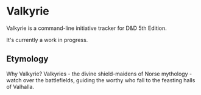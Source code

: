 # Valkyrie
Valkyrie is a command-line initiative tracker for D&amp;D 5th Edition. 

It's currently a work in progress.

## Etymology 

Why Valkyrie? Valkyries - the divine shield-maidens of Norse mythology - watch over the battlefields, guiding the worthy who fall to the feasting halls of Valhalla. 
